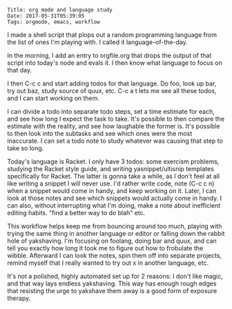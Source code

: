     Title: org mode and language study
    Date: 2017-05-31T05:39:05
    Tags: orgmode, emacs, workflow
I made a shell script that plops out a random programming language
from the list of ones I'm playing with. I called it
language-of-the-day.

In the morning, I add an entry to orgfile.org that drops the output of
that script into today's node and evals it. I then know what language
to focus on that day.

I then C-c c and start adding todos for that language. Do foo, look up
bar, try out baz, study source of quux, etc. C-c a t lets me see all
these todos, and I can start working on them.

I can divide a todo into separate todo steps, set a time estimate
for each, and see how long I expect the task to take. It's possible to
then compare the estimate with the reality, and see how laughable the
former is. It's possible to then look into the subtasks and see which
ones were the most inaccurate. I can set a todo note to study whatever
was causing that step to take so long.

Today's language is Racket. I only have 3 todos: some exercism
problems, studying the Racket style guide, and writing
yasnippet/ultisnip templates specifically for Racket. The latter is
gonna take a while, as I don't feel at all like writing a snippet I
will never use. I'd rather write code, note (C-c c n) when a snippet
would come in handy, and keep working on it. Later, I can look at
those notes and see which snippets would actually come in handy. I can
also, without interrupting what I'm doing, make a note about
inefficient editing habits. "find a better way to do blah" etc.

This workflow helps keep me from bouncing around too much, playing
with trying the same thing in another language or editor or falling
down the rabbit hole of yakshaving. I'm focusing on foolang, doing bar
and quux, and can tell you exactly how long it took me to figure out
how to frobulate the wibble. Afterward I can look the notes, spin them
off into separate projects, remind myself that I really wanted to try
out x in another language, etc. 

It's not a polished, highly automated set up for 2 reasons: I don't
like magic, and that way lays endless yakshaving. This way has enough
rough edges that resisting the urge to yakshave them away is a good
form of exposure therapy. 
